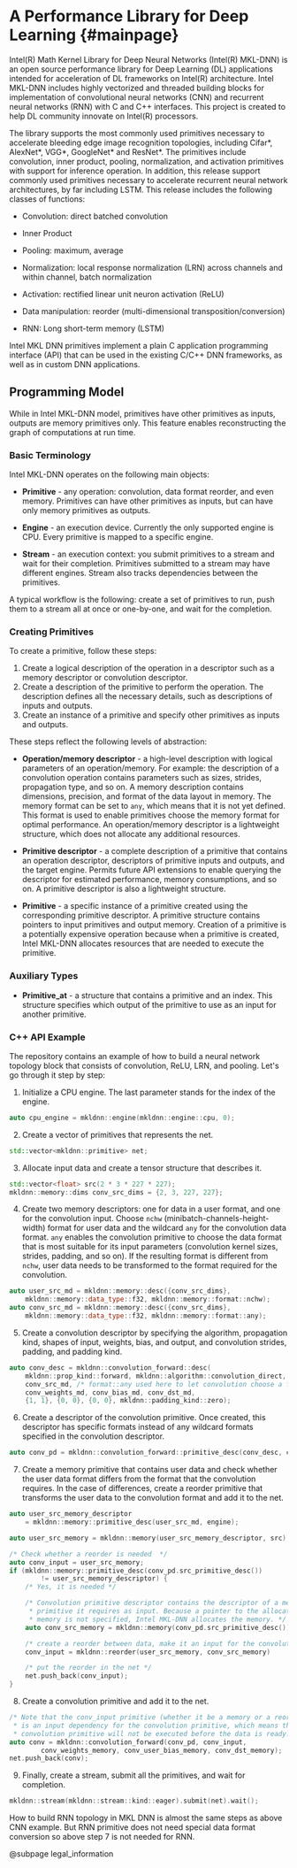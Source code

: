 A Performance Library for Deep Learning {#mainpage}
================

Intel(R) Math Kernel Library for Deep Neural Networks (Intel(R) MKL-DNN) is an
open source performance library for Deep Learning (DL) applications intended
for acceleration of DL frameworks on Intel(R) architecture. Intel MKL-DNN
includes highly vectorized and threaded building blocks for implementation of
convolutional neural networks (CNN) and recurrent neural networks (RNN) with C
and C++ interfaces. This project is created to help DL community innovate
on Intel(R) processors.

The library supports the most commonly used primitives necessary to accelerate
bleeding edge image recognition topologies, including Cifar*, AlexNet*, VGG*, 
GoogleNet* and ResNet*. The primitives include convolution, inner product, 
pooling, normalization, and activation primitives with support for inference
operation. In addition, this release support commonly used primitives necessary
to accelerate recurrent neural network architectures, by far including LSTM.
This release includes the following classes of functions:

* Convolution: direct batched convolution

* Inner Product

* Pooling: maximum, average

* Normalization: local response normalization (LRN) across channels and within channel, batch normalization

* Activation: rectified linear unit neuron activation (ReLU)

* Data manipulation: reorder (multi-dimensional transposition/conversion)

* RNN: Long short-term memory (LSTM)

Intel MKL DNN primitives implement a plain C application programming
interface (API) that can be used in the existing C/C++ DNN frameworks, as well
as in custom DNN applications.

## Programming Model

While in Intel MKL-DNN model, primitives have other primitives as inputs, outputs are
memory primitives only. This feature enables reconstructing the graph of
computations at run time.


### Basic Terminology

Intel MKL-DNN operates on the following main objects:

* **Primitive** - any operation: convolution, data format reorder, and even
  memory. Primitives can have other primitives as inputs, but can have only
  memory primitives as outputs.

* **Engine** - an execution device. Currently the only supported engine is CPU.
  Every primitive is mapped to a specific engine.

* **Stream** - an execution context: you submit primitives to a stream and
  wait for their completion. Primitives submitted to a stream may have
  different engines. Stream also tracks dependencies between the primitives.

A typical workflow is the following: create a set of primitives to run,
push them to a stream all at once or one-by-one, and wait for the completion.

### Creating Primitives

To create a primitive, follow these steps:
1. Create a logical description of the operation in a descriptor such as a memory
   descriptor or convolution descriptor.
2. Create a description of the primitive to perform the operation. The description
   defines all the necessary details, such as descriptions of inputs and outputs.
3. Create an instance of a primitive and specify other primitives as inputs
   and outputs.

These steps reflect the following levels of abstraction:

* **Operation/memory descriptor** - a high-level description with logical
  parameters of an operation/memory. For example: the description of a
  convolution operation contains parameters such as sizes, strides, propagation
  type, and so on. A memory description contains dimensions, precision, and
  format of the data layout in memory. The memory format can be set to `any`, which
  means that it is not yet defined. This format is used to enable primitives choose
  the memory format for optimal performance. An operation/memory descriptor is a
  lightweight structure, which does not allocate any additional resources.

* **Primitive descriptor** - a complete description of a primitive that contains
  an operation descriptor, descriptors of primitive inputs and outputs, and the
  target engine. Permits future API extensions to enable querying the descriptor
  for estimated performance, memory consumptions, and so on. A primitive
  descriptor is also a lightweight structure.

* **Primitive** - a specific instance of a primitive created using the
  corresponding primitive descriptor. A primitive structure contains pointers
  to input primitives and output memory. Creation of a primitive is a potentially
  expensive operation because when a primitive is created, Intel MKL-DNN allocates
  resources that are needed to execute the primitive.

### Auxiliary Types

* **Primitive_at** - a structure that contains a primitive and an index. This
  structure specifies which output of the primitive to use as an input for
  another primitive.

### C++ API Example

The repository contains an example of how to build a neural network topology
block that consists of convolution, ReLU, LRN, and pooling. Let's go through it
step by step:


1. Initialize a CPU engine. The last parameter stands for the index of the
   engine.
~~~cpp
auto cpu_engine = mkldnn::engine(mkldnn::engine::cpu, 0);
~~~

2. Create a vector of primitives that represents the net.
~~~cpp
std::vector<mkldnn::primitive> net;
~~~

3. Allocate input data and create a tensor structure that describes it.
~~~cpp
std::vector<float> src(2 * 3 * 227 * 227);
mkldnn::memory::dims conv_src_dims = {2, 3, 227, 227};
~~~

4. Create two memory descriptors: one for data in a user format, and one for
   the convolution input. Choose `nchw` (minibatch-channels-height-width)
   format for user data and the wildcard `any` for the convolution data format.
  `any` enables the convolution primitive to choose the data format
   that is most suitable for its input parameters (convolution kernel
   sizes, strides, padding, and so on). If the resulting format is different
   from `nchw`, user data needs to be transformed to the format required for
   the convolution.
~~~cpp
auto user_src_md = mkldnn::memory::desc({conv_src_dims},
    mkldnn::memory::data_type::f32, mkldnn::memory::format::nchw);
auto conv_src_md = mkldnn::memory::desc({conv_src_dims},
    mkldnn::memory::data_type::f32, mkldnn::memory::format::any);
~~~

5. Create a convolution descriptor by specifying the algorithm, propagation
   kind, shapes of input, weights, bias, and output, and convolution strides,
   padding, and padding kind.
~~~cpp
auto conv_desc = mkldnn::convolution_forward::desc(
    mkldnn::prop_kind::forward, mkldnn::algorithm::convolution_direct,
    conv_src_md, /* format::any used here to let convolution choose a format */
    conv_weights_md, conv_bias_md, conv_dst_md,
    {1, 1}, {0, 0}, {0, 0}, mkldnn::padding_kind::zero);
~~~

6. Create a descriptor of the convolution primitive. Once created, this descriptor
   has specific formats instead of any wildcard formats specified
   in the convolution descriptor.
~~~cpp
auto conv_pd = mkldnn::convolution_forward::primitive_desc(conv_desc, cpu_engine);
~~~

7. Create a memory primitive that contains user data and check whether the user
   data format differs from the format that the convolution requires. In the case
   of differences, create a reorder primitive that transforms the user data to the
   convolution format and add it to the net.
~~~cpp
auto user_src_memory_descriptor
    = mkldnn::memory::primitive_desc(user_src_md, engine);

auto user_src_memory = mkldnn::memory(user_src_memory_descriptor, src);

/* Check whether a reorder is needed  */
auto conv_input = user_src_memory;
if (mkldnn::memory::primitive_desc(conv_pd.src_primitive_desc())
        != user_src_memory_descriptor) {
    /* Yes, it is needed */

    /* Convolution primitive descriptor contains the descriptor of a memory
     * primitive it requires as input. Because a pointer to the allocated
     * memory is not specified, Intel MKL-DNN allocates the memory. */
    auto conv_src_memory = mkldnn::memory(conv_pd.src_primitive_desc());

    /* create a reorder between data, make it an input for the convolution */
    conv_input = mkldnn::reorder(user_src_memory, conv_src_memory)

    /* put the reorder in the net */
    net.push_back(conv_input);
}
~~~

8. Create a convolution primitive and add it to the net.
~~~cpp
/* Note that the conv_input primitive (whether it be a memory or a reorder)
 * is an input dependency for the convolution primitive, which means that the
 * convolution primitive will not be executed before the data is ready. */
auto conv = mkldnn::convolution_forward(conv_pd, conv_input,
        conv_weights_memory, conv_user_bias_memory, conv_dst_memory);
net.push_back(conv);
~~~

9. Finally, create a stream, submit all the primitives, and wait for
    completion.
~~~cpp
mkldnn::stream(mkldnn::stream::kind::eager).submit(net).wait();
~~~

How to build RNN topology in MKL DNN is almost the same steps as above
CNN example. But RNN primitive does not need special data format conversion
so above step 7 is not needed for RNN.

@subpage legal_information

